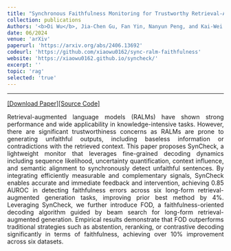 ```yaml
---
title: "Synchronous Faithfulness Monitoring for Trustworthy Retrieval-Augmented Generation"
collection: publications
Authors: '<b>Di Wu</b>, Jia-Chen Gu, Fan Yin, Nanyun Peng, and Kai-Wei Chang.'
date: 06/2024
venue: 'arXiv'
paperurl: 'https://arxiv.org/abs/2406.13692'
codeurl: 'https://github.com/xiaowu0162/sync-ralm-faithfulness'
website: 'https://xiaowu0162.github.io/syncheck/'
excerpt: ''
topic: 'rag'
selected: 'true'
---
```

---
<a href='https://arxiv.org/pdf/2406.13692.pdf' target="_blank">[Download Paper]</a><a href='https://github.com/xiaowu0162/sync-ralm-faithfulness' target="_blank">[Source Code]</a>

<p align="justify">
Retrieval-augmented language models (RALMs) have shown strong performance and wide applicability in knowledge-intensive tasks. However, there are significant trustworthiness concerns as RALMs are prone to generating unfaithful outputs, including baseless information or contradictions with the retrieved context. This paper proposes SynCheck, a lightweight monitor that leverages fine-grained decoding dynamics including sequence likelihood, uncertainty quantification, context influence, and semantic alignment to synchronously detect unfaithful sentences. By integrating efficiently measurable and complementary signals, SynCheck enables accurate and immediate feedback and intervention, achieving 0.85 AUROC in detecting faithfulness errors across six long-form retrieval-augmented generation tasks, improving prior best method by 4%. Leveraging SynCheck, we further introduce FOD, a faithfulness-oriented decoding algorithm guided by beam search for long-form retrieval-augmented generation. Empirical results demonstrate that FOD outperforms traditional strategies such as abstention, reranking, or contrastive decoding significantly in terms of faithfulness, achieving over 10% improvement across six datasets.
</p>
